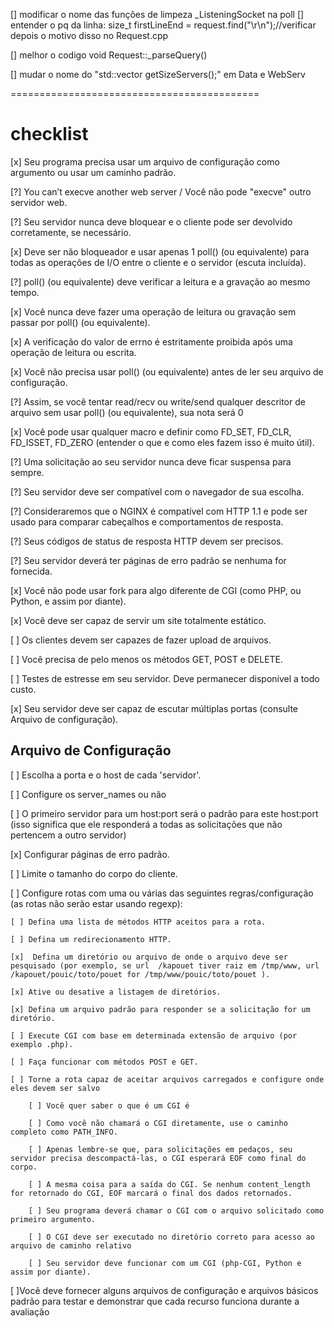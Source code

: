 [] modificar o nome das funções de limpeza _ListeningSocket na poll
[] entender o pq da linha:
    size_t firstLineEnd = request.find("\r\n");//verificar depois o motivo disso
    no Request.cpp

[] melhor o codigo void Request::_parseQuery()

[] mudar o nome do "std::vector<int> getSizeServers();" em Data e WebServ


===========================================

# checklist

[x] Seu programa precisa usar um arquivo de configuração como argumento ou usar um caminho padrão.

[?] You can’t execve another web server / Você não pode "execve" outro servidor web.

[?] Seu servidor nunca deve bloquear e o cliente pode ser devolvido corretamente, se necessário.

[x] Deve ser não bloqueador e usar apenas 1 poll() (ou equivalente) para todas as operações de I/O entre o cliente e o servidor (escuta incluída).

[?] poll() (ou equivalente) deve verificar a leitura e a gravação ao mesmo tempo.

[x] Você nunca deve fazer uma operação de leitura ou gravação sem passar por poll() (ou equivalente).

[x] A verificação do valor de errno é estritamente proibida após uma operação de leitura ou escrita.

[x] Você não precisa usar poll() (ou equivalente) antes de ler seu arquivo de configuração.

[?] Assim, se você tentar read/recv ou write/send qualquer descritor de arquivo sem
usar poll() (ou equivalente), sua nota será 0

[x]  Você pode usar qualquer macro e definir como FD_SET, FD_CLR, FD_ISSET, FD_ZERO (entender o que e como eles fazem isso é muito útil).

[?] Uma solicitação ao seu servidor nunca deve ficar suspensa para sempre.

[?] Seu servidor deve ser compatível com o navegador de sua escolha.

[?] Consideraremos que o NGINX é compatível com HTTP 1.1 e pode ser usado para comparar cabeçalhos e comportamentos de resposta.

[?] Seus códigos de status de resposta HTTP devem ser precisos.

[?] Seu servidor deverá ter páginas de erro padrão se nenhuma for fornecida.

[x] Você não pode usar fork para algo diferente de CGI (como PHP, ou Python, e assim por diante).

[x] Você deve ser capaz de servir um site totalmente estático.

[ ] Os clientes devem ser capazes de fazer upload de arquivos.

[ ] Você precisa de pelo menos os métodos GET, POST e DELETE.

[ ] Testes de estresse em seu servidor. Deve permanecer disponível a todo custo.

[x] Seu servidor deve ser capaz de escutar múltiplas portas (consulte Arquivo de configuração).

## Arquivo de Configuração

[ ] Escolha a porta e o host de cada 'servidor'.

[ ] Configure os server_names ou não

[ ] O primeiro servidor para um host:port será o padrão para este host:port (isso significa que ele responderá a todas as solicitações que não pertencem a outro servidor)

[x] Configurar páginas de erro padrão.

[ ] Limite o tamanho do corpo do cliente.

[ ]  Configure rotas com uma ou várias das seguintes regras/configuração (as rotas não serão estar usando regexp):

    [ ] Defina uma lista de métodos HTTP aceitos para a rota.

    [ ] Defina um redirecionamento HTTP.

    [x]  Defina um diretório ou arquivo de onde o arquivo deve ser pesquisado (por exemplo, se url  /kapouet tiver raiz em /tmp/www, url /kapouet/pouic/toto/pouet for /tmp/www/pouic/toto/pouet ).

    [x] Ative ou desative a listagem de diretórios.

    [x] Defina um arquivo padrão para responder se a solicitação for um diretório.

    [ ] Execute CGI com base em determinada extensão de arquivo (por exemplo .php).

    [ ] Faça funcionar com métodos POST e GET.

    [ ] Torne a rota capaz de aceitar arquivos carregados e configure onde eles devem ser salvo

        [ ] Você quer saber o que é um CGI é

        [ ] Como você não chamará o CGI diretamente, use o caminho completo como PATH_INFO.

        [ ] Apenas lembre-se que, para solicitações em pedaços, seu servidor precisa descompactá-las, o CGI esperará EOF como final do corpo.

        [ ] A mesma coisa para a saída do CGI. Se nenhum content_length for retornado do CGI, EOF marcará o final dos dados retornados.
        
        [ ] Seu programa deverá chamar o CGI com o arquivo solicitado como primeiro argumento.

        [ ] O CGI deve ser executado no diretório correto para acesso ao arquivo de caminho relativo

        [ ] Seu servidor deve funcionar com um CGI (php-CGI, Python e assim por diante).

[ ]Você deve fornecer alguns arquivos de configuração e arquivos básicos padrão para testar e demonstrar que cada recurso funciona durante a avaliação 